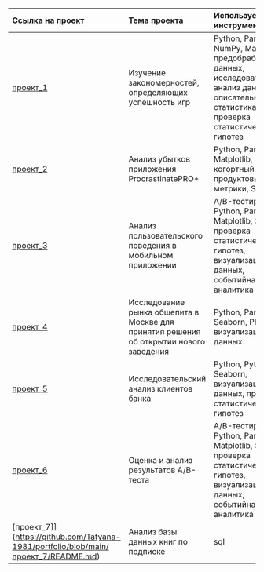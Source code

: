 | Ссылка на проект       |   Тема проекта             | Используемые инструменты |
| :-------------------- | :------------------------| :------------------------ |
| [проект_1](https://github.com/Tatyana-1981/portfolio/tree/main/проект_1)  | Изучение закономерностей, определяющих успешность игр| Python, Pandas, NumPy, Matplotlib, предобработка данных, исследовательский анализ данных, описательная статистика, проверка статистических гипотез |
| [проект_2](https://github.com/Tatyana-1981/portfolio/tree/main/проект_2)  | Анализ убытков приложения ProcrastinatePRO+| Python, Pandas, Matplotlib, когортный анализ, продуктовые метрики, Seaborn |
| [проект_3](https://github.com/Tatyana-1981/portfolio/tree/main/проект_3)  | Анализ пользовательского поведения в мобильном приложении| A/B-тестирование, Python, Pandas, Matplotlib, Seaborn, проверка статистических гипотез, визуализация данных, событийная аналитика |
| [проект_4](https://github.com/Tatyana-1981/portfolio/tree/main/проект_4)  | Исследование рынка общепита в Москве для принятия решения об открытии нового заведения| Python, Pandas, Seaborn, Plotly, визуализация данных |
| [проект_5](https://github.com/Tatyana-1981/portfolio/tree/main/Проект_5)  | Исследовательский анализ клиентов банка| Python, Python, Seaborn, визуализация данных, проверка статистических гипотез |
| [проект_6](https://github.com/Tatyana-1981/portfolio/tree/main/проект_6)  | Оценка и анализ результатов A/B-теста| A/B-тестирование, Python, Pandas, Matplotlib, Seaborn, проверка статистических гипотез, визуализация данных, событийная аналитика |
| [проект_7]](https://github.com/Tatyana-1981/portfolio/blob/main/проект_7/README.md)  | Анализ базы данных книг по подписке| sql |
